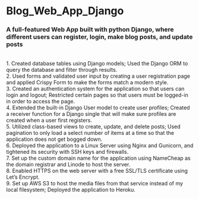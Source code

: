 # Blog_Web_App_Django
<h3>A full-featured Web App built with python Django, where different users can register, login, make blog posts, and update posts</h3><br>                                                                                                                                                              
1. Created database tables using Django models; Used the Django ORM to query the database and filter through results.<br> 
2. Used forms and validated user input by creating a user registration page and applied Crispy Form to make the forms match a modern style.<br> 
3. Created an authentication system for the application so that users can login and logout; Restricted certain pages so that users must be logged-in in order to access the page.<br> 
4. Extended the built-in Django User model to create user profiles; Created a receiver function for a Django single that will make sure profiles are created when a user first registers.<br> 
5. Utilized class-based views to create, update, and delete posts; Used pagination to only load a select number of items at a time so that the application does not get bogged down.<br> 
6. Deployed the application to a Linux Server using Nginx and Gunicorn, and tightened its security with SSH keys and firewalls.<br> 
7. Set up the custom domain name for the application using NameCheap as the domain registrar and Linode to host the server.<br> 
8. Enabled HTTPS on the web server with a free SSL/TLS certificate using Let’s Encrypt.<br> 
9. Set up AWS S3 to host the media files from that service instead of my local filesystem; Deployed the application to Heroku.<br> 
